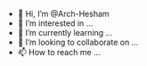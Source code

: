 - 👋 Hi, I’m @Arch-Hesham
- 👀 I’m interested in ...
- 🌱 I’m currently learning ...
- 💞️ I’m looking to collaborate on ...
- 📫 How to reach me ...

<!---
Arch-Hesham/Arch-Hesham is a ✨ special ✨ repository because its `README.md` (this file) appears on your GitHub profile.
You can click the Preview link to take a look at your changes.
--->

